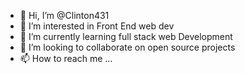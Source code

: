 - 👋 Hi, I’m @Clinton431
- 👀 I’m interested in Front End web dev
- 🌱 I’m currently learning full stack web Development
- 💞️ I’m looking to collaborate on open source projects
- 📫 How to reach me ...

<!---
Clinton431/Clinton431 is a ✨ special ✨ repository because its `README.md` (this file) appears on your GitHub profile.
You can click the Preview link to take a look at your changes.
--->
